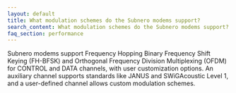 ```yaml
---
layout: default
title: What modulation schemes do the Subnero modems support?
search_content: What modulation schemes do the Subnero modems support?
faq_section: performance
---
```


Subnero modems support Frequency Hopping Binary Frequency Shift Keying (FH-BFSK) and Orthogonal Frequency Division Multiplexing (OFDM) for CONTROL and DATA channels, with user customization options. An auxiliary channel supports standards like JANUS and SWiGAcoustic Level 1, and a user-defined channel allows custom modulation schemes.
